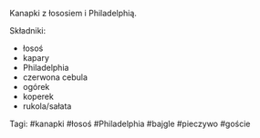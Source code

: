 Kanapki z łososiem i Philadelphią.

Składniki:
- łosoś
- kapary
- Philadelphia
- czerwona cebula
- ogórek
- koperek
- rukola/sałata

Tagi:
#kanapki #łosoś #Philadelphia #bajgle #pieczywo #goście 
